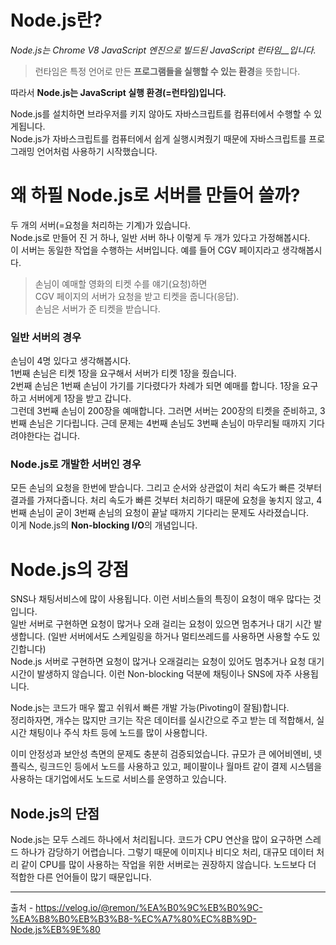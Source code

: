 # Node.js란?

_Node.js는 Chrome V8 JavaScript 엔진으로 빌드된 JavaScript 런타임__입니다._

>런타임은 특정 언어로 만든 **프로그램들을 실행할 수 있는 환경**을 뜻합니다.  

따라서 **Node.js는 JavaScript 실행 환경(=런타임)입니다.**

Node.js를 설치하면 브라우저를 키지 않아도 자바스크립트를 컴퓨터에서 수행할 수 있게됩니다.  
Node.js가 자바스크립트를 컴퓨터에서 쉽게 실행시켜줬기 때문에 자바스크립트를 프로그래밍 언어처럼 사용하기 시작했습니다.


# 왜 하필 Node.js로 서버를 만들어 쓸까?

두 개의 서버(=요청을 처리하는 기계)가 있습니다.  
Node.js로 만들어 진 거 하나, 일반 서버 하나 이렇게 두 개가 있다고 가정해봅시다.  
이 서버는 동일한 작업을 수행하는 서버입니다. 예를 들어 CGV 페이지라고 생각해봅시다.

> 손님이 예매할 영화의 티켓 수를 얘기(요청)하면  
> CGV 페이지의 서버가 요청을 받고 티켓을 줍니다(응답).  
> 손님은 서버가 준 티켓을 받습니다.

### 일반 서버의 경우

손님이 4명 있다고 생각해봅시다.  
1번째 손님은 티켓 1장을 요구해서 서버가 티켓 1장을 줬습니다.  
2번째 손님은 1번째 손님이 가기를 기다렸다가 차례가 되면 예매를 합니다. 1장을 요구하고 서버에게 1장을 받고 갑니다.  
그런데 3번째 손님이 200장을 예매합니다. 그러면 서버는 200장의 티켓을 준비하고, 3번째 손님은 기다립니다. 근데 문제는 4번째 손님도 3번째 손님이 마무리될 때까지 기다려야한다는 겁니다.

### Node.js로 개발한 서버인 경우

모든 손님의 요청을 한번에 받습니다. 그리고 순서와 상관없이 처리 속도가 빠른 것부터 결과를 가져다줍니다. 처리 속도가 빠른 것부터 처리하기 때문에 요청을 놓치지 않고, 4번째 손님이 굳이 3번째 손님의 요청이 끝날 때까지 기다리는 문제도 사라졌습니다.  
이게 Node.js의 **Non-blocking I/O**의 개념입니다.

# Node.js의 강점

SNS나 채팅서비스에 많이 사용됩니다. 이런 서비스들의 특징이 요청이 매우 많다는 것입니다.  
일반 서버로 구현하면 요청이 많거나 오래 걸리는 요청이 있으면 멈추거나 대기 시간 발생합니다. (일반 서버에서도 스케일링을 하거나 멀티쓰레드를 사용하면 사용할 수도 있긴합니다)  
Node.js 서버로 구현하면 요청이 많거나 오래걸리는 요청이 있어도 멈추거나 요청 대기 시간이 발생하지 않습니다. 이런 Non-blocking 덕분에 채팅이나 SNS에 자주 사용됩니다.

Node.js는 코드가 매우 짧고 쉬워서 빠른 개발 가능(Pivoting이 잘됨)합니다.  
정리하자면, 개수는 많지만 크기는 작은 데이터를 실시간으로 주고 받는 데 적합해서, 실시간 채팅이나 주식 차트 등에 노드를 많이 사용합니다.

이미 안정성과 보안성 측면의 문제도 충분히 검증되었습니다. 규모가 큰 에어비엔비, 넷플릭스, 링크드인 등에서 노드를 사용하고 있고, 페이팔이나 월마트 같이 결제 시스템을 사용하는 대기업에서도 노드로 서비스를 운영하고 있습니다.

## Node.js의 단점

Node.js는 모두 스레드 하나에서 처리됩니다. 코드가 CPU 연산을 많이 요구하면 스레드 하나가 감당하기 어렵습니다. 그렇기 때문에 이미지나 비디오 처리, 대규모 데이터 처리 같이 CPU를 많이 사용하는 작업을 위한 서버로는 권장하지 않습니다. 노드보다 더 적합한 다른 언어들이 많기 때문입니다.




---
출처 - https://velog.io/@remon/%EA%B0%9C%EB%B0%9C-%EA%B8%B0%EB%B3%B8-%EC%A7%80%EC%8B%9D-Node.js%EB%9E%80